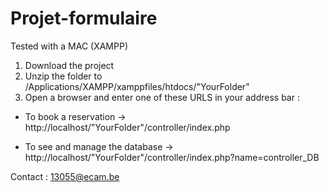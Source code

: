 # Projet-formulaire
Tested with a MAC (XAMPP)

1. Download the project 
2. Unzip the folder to /Applications/XAMPP/xamppfiles/htdocs/"YourFolder"
3. Open a browser and enter one of these URLS in your address bar : 

- To book a reservation -> http://localhost/"YourFolder"/controller/index.php

- To see and manage the database -> http://localhost/"YourFolder"/controller/index.php?name=controller_DB 

Contact : 13055@ecam.be

